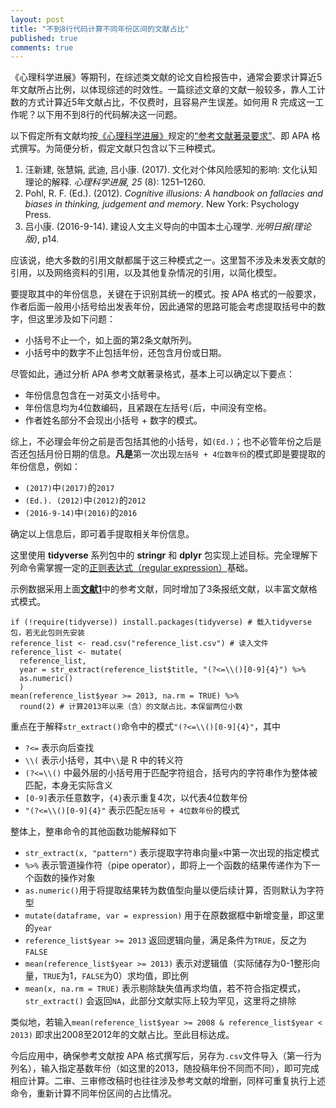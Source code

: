 ```yaml
---
layout: post
title: "不到8行代码计算不同年份区间的文献占比"
published: true
comments: true
---
```



《心理科学进展》等期刊，在综述类文献的论文自检报告中，通常会要求计算近5年文献所占比例，以体现综述的时效性。一篇综述文章的文献一般较多，靠人工计数的方式计算近5年文献占比，不仅费时，且容易产生误差。如何用 R 完成这一工作呢？以下用不到8行的代码解决这一问题。

以下假定所有文献均按[《心理科学进展》](http://journal.psych.ac.cn/xlkxjz/CN/1671-3710/home.shtml)规定的[“参考文献著录要求”](http://journal.psych.ac.cn/xlkxjz/fileup/ITEM/20140305163219.doc)、即 APA 格式撰写。为简便分析，假定文献只包含以下三种模式。

1. 汪新建, 张慧娟, 武迪, 吕小康. (2017). 文化对个体风险感知的影响: 文化认知理论的解释. *心理科学进展, 25* (8): 1251–1260.
1. Pohl, R. F. (Ed.). (2012). *Cognitive illusions: A handbook on fallacies and biases in thinking, judgement and memory*. New York: Psychology Press. 
1. 吕小康. (2016-9-14). 建设人文主义导向的中国本土心理学. *光明日报(理论版)*, p14.

应该说，绝大多数的引用文献都属于这三种模式之一。这里暂不涉及未发表文献的引用，以及网络资料的引用，以及其他复杂情况的引用，以简化模型。

要提取其中的年份信息，关键在于识别其统一的模式。按 APA 格式的一般要求，作者后面一般用小括号给出发表年份，因此通常的思路可能会考虑提取括号中的数字，但这里涉及如下问题：

- 小括号不止一个，如上面的第2条文献所列。
- 小括号中的数字不止包括年份，还包含月份或日期。

尽管如此，通过分析 APA 参考文献著录格式，基本上可以确定以下要点：

- 年份信息包含在一对英文小括号中。
- 年份信息均为4位数编码，且紧跟在左括号`(`后，中间没有空格。
- 作者姓名部分不会现出小括号 + 数字的模式。

综上，不必理会年份之前是否包括其他的小括号，如`(Ed.)`；也不必管年份之后是否还包括月份日期的信息。**凡是**第一次出现`左括号 + 4位数年份`的模式即是要提取的年份信息，例如：

- `(2017)`中`(2017)`的`2017`
- `(Ed.). (2012)`中`(2012)`的`2012`
- `(2016-9-14)`中`(2016)`的`2016`

确定以上信息后，即可着手提取相关年份信息。

这里使用 **tidyverse** 系列包中的 **stringr** 和 **dplyr** 包实现上述目标。完全理解下列命令需掌握一定的[正则表达式（regular expression）](https://github.com/rstudio/cheatsheets/raw/master/strings.pdf)基础。

示例数据采用上面[**文献1**](http://journal.psych.ac.cn/xlkxjz/CN/volumn/volumn_214.shtml#1)中的参考文献，同时增加了3条报纸文献，以丰富文献格式模式。

```
if (!require(tidyverse)) install.packages(tidyverse) # 载入tidyverse包，若无此包则先安装
reference_list <- read.csv("reference_list.csv") # 读入文件
reference_list <- mutate(
  reference_list,
  year = str_extract(reference_list$title, "(?<=\\()[0-9]{4}") %>%
  as.numeric()
  )
mean(reference_list$year >= 2013, na.rm = TRUE) %>% 
  round(2) # 计算2013年以来（含）的文献占比，本保留两位小数
```

重点在于解释`str_extract()`命令中的模式`"(?<=\\()[0-9]{4}"`，其中

- `?<=` 表示向后查找
- `\\(` 表示小括号，其中`\\`是 R 中的转义符
- `(?<=\\()` 中最外层的小括号用于匹配字符组合，括号内的字符串作为整体被匹配，本身无实际含义
- `[0-9]`表示任意数字，`{4}`表示重复4次，以代表4位数年份
- `"(?<=\\()[0-9]{4}"` 表示匹配`左括号 + 4位数年份`的模式

整体上，整串命令的其他函数功能解释如下

- `str_extract(x, "pattern")` 表示提取字符串向量`x`中第一次出现的指定模式
- `%>%` 表示管道操作符（pipe operator），即将上一个函数的结果传递作为下一个函数的操作对象
- `as.numeric()`用于将提取结果转为数值型向量以便后续计算，否则默认为字符型
- `mutate(dataframe, var = expression)` 用于在原数据框中新增变量，即这里的`year`
- `reference_list$year >= 2013` 返回逻辑向量，满足条件为`TRUE`，反之为`FALSE`
- `mean(reference_list$year >= 2013)` 表示对逻辑值（实际储存为0-1整形向量，`TRUE`为1，`FALSE`为0）求均值，即比例
- `mean(x, na.rm = TRUE)` 表示剔除缺失值再求均值，若不符合指定模式，`str_extract()` 会返回`NA`，此部分文献实际上较为罕见，这里将之排除


类似地，若输入`mean(reference_list$year >= 2008 & reference_list$year < 2013)` 即求出2008至2012年的文献占比。至此目标达成。

今后应用中，确保参考文献按 APA 格式撰写后，另存为`.csv`文件导入（第一行为列名），输入指定基数年份（如这里的2013，随投稿年份不同而不同），即可完成相应计算。二审、三审修改稿时也往往涉及参考文献的增删，同样可重复执行上述命令，重新计算不同年份区间的占比情况。
